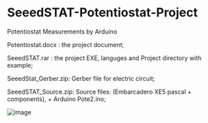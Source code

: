 # SeeedSTAT-Potentiostat-Project
Potentiostat Measurements by Arduino

Potentiostat.docx   : the project document;

SeeedSTAT.rar       : the project EXE, languges and Project directory with example;

SeeedStat_Gerber.zip: Gerber file for electric circuit;

SeeedSTAT_Source.zip: Source files: (Embarcadero XE5 pascal + components), + Arduino Pote2.ino;

![image](https://user-images.githubusercontent.com/17915931/113484934-4a315e80-94ab-11eb-8894-f6c423d4187a.png)

